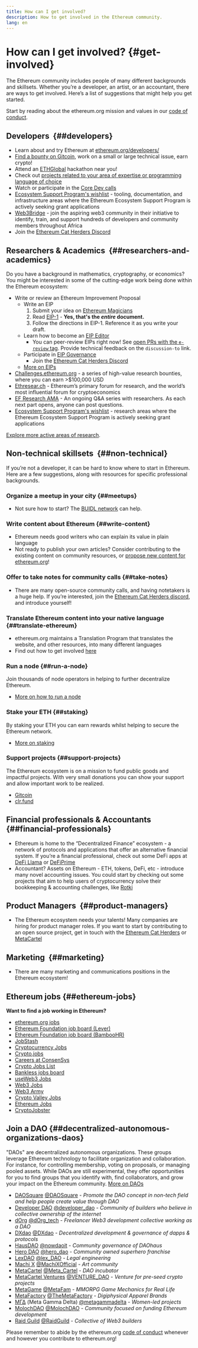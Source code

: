 ```yaml
---
title: How can I get involved?
description: How to get involved in the Ethereum community.
lang: en
---
```


# How can I get involved? \{#get-involved}

The Ethereum community includes people of many different backgrounds and skillsets. Whether you’re a developer, an artist, or an accountant, there are ways to get involved. Here’s a list of suggestions that might help you get started.

Start by reading about the ethereum.org mission and values in our [code of conduct](/community/code-of-conduct).

## Developers <Emoji text=":computer:" size={1} />‍ \{##developers}

- Learn about and try Ethereum at [ethereum.org/developers/](/developers/)
- [Find a bounty on Gitcoin](https://gitcoin.co/), work on a small or large technical issue, earn crypto!
- Attend an [ETHGlobal](http://ethglobal.co/) hackathon near you!
- Check out [projects related to your area of expertise or programming language of choice](/developers/docs/programming-languages/)
- Watch or participate in the [Core Dev calls](https://www.youtube.com/playlist?list=PLaM7G4Llrb7zfMXCZVEXEABT8OSnd4-7w)
- [Ecosystem Support Program's wishlist](https://esp.ethereum.foundation/wishlist/) - tooling, documentation, and infrastructure areas where the Ethereum Ecosystem Support Program is actively seeking grant applications
- [Web3Bridge](https://www.web3bridge.com/) - join the aspiring web3 community in their initiative to identify, train, and support hundreds of developers and community members throughout Africa
- Join the [Ethereum Cat Herders Discord](https://discord.com/invite/Nz6rtfJ8Cu)

## Researchers & Academics <Emoji text=":mag:" size={1} />‍ \{##researchers-and-academics}

Do you have a background in mathematics, cryptography, or economics? You might be interested in some of the cutting-edge work being done within the Ethereum ecosystem:

- Write or review an Ethereum Improvement Proposal
  - Write an EIP
    1. Submit your idea on [Ethereum Magicians](https://ethereum-magicians.org)
    2. Read [EIP-1](https://eips.ethereum.org/EIPS/eip-1) - **Yes, that's the _entire_ document.**
    3. Follow the directions in EIP-1. Reference it as you write your draft.
  - Learn how to become an [EIP Editor](https://eips.ethereum.org/EIPS/eip-5069)
    - You can peer-review EIPs right now! See [open PRs with the `e-review` tag](https://github.com/ethereum/EIPs/pulls?q=is%3Apr+is%3Aopen+label%3Ae-review). Provide technical feedback on the `discussion-to` link.
  - Participate in [EIP Governance](https://github.com/ethereum-cat-herders/EIPIP)
    - Join the [Ethereum Cat Herders Discord](https://discord.com/invite/Nz6rtfJ8Cu)
  - [More on EIPs](/eips/)
- [Challenges.ethereum.org](https://challenges.ethereum.org/) - a series of high-value research bounties, where you can earn >$100,000 USD
- [Ethresear.ch](https://ethresear.ch) - Ethereum’s primary forum for research, and the world’s most influential forum for cryptoeconomics
- [EF Research AMA](https://old.reddit.com/r/ethereum/comments/vrx9xe/ama_we_are_ef_research_pt_8_07_july_2022) - An ongoing Q&A series with researchers. As each next part opens, anyone can post questions.
- [Ecosystem Support Program's wishlist](https://esp.ethereum.foundation/wishlist/) - research areas where the Ethereum Ecosystem Support Program is actively seeking grant applications

[Explore more active areas of research](/community/research/).

## Non-technical skillsets <Emoji text=":briefcase:" size={1} />‍ \{##non-technical}

If you’re not a developer, it can be hard to know where to start in Ethereum. Here are a few suggestions, along with resources for specific professional backgrounds.

### Organize a meetup in your city \{##meetups}

- Not sure how to start? The [BUIDL network](https://consensys.net/developers/buidlnetwork/) can help.

### Write content about Ethereum \{##write-content}

- Ethereum needs good writers who can explain its value in plain language
- Not ready to publish your own articles? Consider contributing to the existing content on community resources, or [propose new content for ethereum.org](/contributing/)!

### Offer to take notes for community calls \{##take-notes}

- There are many open-source community calls, and having notetakers is a huge help. If you’re interested, join the [Ethereum Cat Herders discord](https://discord.com/invite/Nz6rtfJ8Cu), and introduce yourself!

### Translate Ethereum content into your native language \{##translate-ethereum}

- ethereum.org maintains a Translation Program that translates the website, and other resources, into many different languages
- Find out how to get involved [here](/contributing/translation-program)

### Run a node \{##run-a-node}

Join thousands of node operators in helping to further decentralize Ethereum.

- [More on how to run a node](/developers/docs/nodes-and-clients/run-a-node/)

### Stake your ETH \{##staking}

By staking your ETH you can earn rewards whilst helping to secure the Ethereum network.

- [More on staking](/staking/)

### Support projects \{##support-projects}

The Ethereum ecosystem is on a mission to fund public goods and impactful projects. With very small donations you can show your support and allow important work to be realized.

- [Gitcoin](https://gitcoin.co/fund)
- [clr.fund](https://clr.fund/#/about)

## Financial professionals & Accountants <Emoji text=":chart_with_upwards_trend:" size={1} />‍ \{##financial-professionals}

- Ethereum is home to the “Decentralized Finance” ecosystem - a network of protocols and applications that offer an alternative financial system. If you’re a financial professional, check out some DeFi apps at [DeFi Llama](https://defillama.com/) or [DeFiPrime](https://defiprime.com)
- Accountant? Assets on Ethereum - ETH, tokens, DeFi, etc - introduce many novel accounting issues. You could start by checking out some projects that aim to help users of cryptocurrency solve their bookkeeping & accounting challenges, like [Rotki](https://rotki.com/)

## Product Managers <Emoji text=":fountain_pen:" size={1} />‍ \{##product-managers}

- The Ethereum ecosystem needs your talents! Many companies are hiring for product manager roles. If you want to start by contributing to an open source project, get in touch with the [Ethereum Cat Herders](https://discord.com/invite/Nz6rtfJ8Cu) or [MetaCartel](https://www.metacartel.org/)

## Marketing <Emoji text=":megaphone:" size={1} />‍ \{##marketing}

- There are many marketing and communications positions in the Ethereum ecosystem!

## Ethereum jobs \{##ethereum-jobs}

**Want to find a job working in Ethereum?**

- [ethereum.org jobs](/about/#open-jobs)
- [Ethereum Foundation job board (Lever)](https://jobs.lever.co/ethereumfoundation)
- [Ethereum Foundation job board (BambooHR)](https://ethereum.bamboohr.com/jobs/)
- [JobStash](https://jobstash.xyz)
- [Cryptocurrency Jobs](https://cryptocurrencyjobs.co/ethereum/)
- [Crypto.jobs](https://crypto.jobs/)
- [Careers at ConsenSys](https://consensys.net/careers/)
- [Crypto Jobs List](https://cryptojobslist.com/ethereum-jobs)
- [Bankless jobs board](https://pallet.xyz/list/bankless/jobs)
- [useWeb3 Jobs](https://www.useweb3.xyz/jobs)
- [Web3 Jobs](https://web3.career)
- [Web3 Army](https://web3army.xyz/)
- [Crypto Valley Jobs](https://cryptovalley.jobs/)
- [Ethereum Jobs](https://startup.jobs/ethereum-jobs)
- [CryptoJobster](https://cryptojobster.com/tag/ethereum/)

## Join a DAO \{##decentralized-autonomous-organizations-daos}

"DAOs" are decentralized autonomous organizations. These groups leverage Ethereum technology to facilitate organization and collaboration. For instance, for controlling membership, voting on proposals, or managing pooled assets. While DAOs are still experimental, they offer opportunities for you to find groups that you identify with, find collaborators, and grow your impact on the Ethereum community. [More on DAOs](/dao/)

- [DAOSquare](https://www.daosquare.io) [@DAOSquare](https://twitter.com/DAOSquare) - _Promote the DAO concept in non-tech field and help people create value through DAO_
- [Developer DAO](https://www.developerdao.com/) [@developer_dao](https://twitter.com/developer_dao) - _Community of builders who believe in collective ownership of the internet_
- [dOrg](https://dOrg.tech) [@dOrg_tech](https://twitter.com/dOrg_tech) - _Freelancer Web3 development collective working as a DAO_
- [DXdao](https://DXdao.eth.link/) [@DXdao](https://twitter.com/DXdao_) - _Decentralized development & governance of dapps & protocols_
- [HausDAO](https://daohaus.club) [@nowdaoit](https://twitter.com/nowdaoit) - _Community governance of DAOhaus_
- [Hero DAO](https://herodao.org/) [@hero_dao](https://twitter.com/hero_dao) - _Community owned superhero franchise_
- [LexDAO](https://lexdao.coop) [@lex_DAO](https://twitter.com/lex_DAO) - _Legal engineering_
- [Machi X](https://machix.com) [@MachiXOfficial](https://twitter.com/MachiXOfficial) - _Art community_
- [MetaCartel](https://metacartel.org) [@Meta_Cartel](https://twitter.com/Meta_Cartel) - _DAO incubator_
- [MetaCartel Ventures](https://metacartel.xyz) [@VENTURE_DAO](https://twitter.com/VENTURE_DAO) - _Venture for pre-seed crypto projects_
- [MetaGame](https://metagame.wtf) [@MetaFam](https://twitter.com/MetaFam) - _MMORPG Game Mechanics for Real Life_
- [MetaFactory](https://metafactory.ai) [@TheMetaFactory](https://twitter.com/TheMetaFactory) - _Digiphysical Apparel Brands_
- [ΜΓΔ](https://metagammadelta.com/) (Meta Gamma Delta) [@metagammadelta](https://twitter.com/metagammadelta) - _Women-led projects_
- [MolochDAO](https://molochdao.com) [@MolochDAO](https://twitter.com/MolochDAO) - _Community focused on funding Ethereum development_
- [Raid Guild](https://raidguild.org) [@RaidGuild](https://twitter.com/RaidGuild) - _Collective of Web3 builders_

Please remember to abide by the ethereum.org [code of conduct](/community/code-of-conduct) whenever and however you contribute to ethereum.org!
